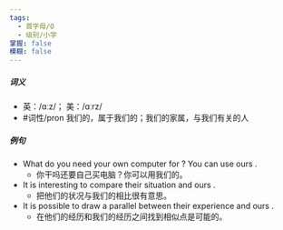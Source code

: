 ```yaml
---
tags:
  - 首字母/O
  - 级别/小学
掌握: false
模糊: false
---
```

##### 词义
- 英：/ɑːz/； 美：/ɑːrz/
- #词性/pron  我们的，属于我们的；我们的家属，与我们有关的人
##### 例句
- What do you need your own computer for ? You can use ours .
	- 你干吗还要自己买电脑？你可以用我们的。
- It is interesting to compare their situation and ours .
	- 把他们的状况与我们的相比很有意思。
- It is possible to draw a parallel between their experience and ours .
	- 在他们的经历和我们的经历之间找到相似点是可能的。
